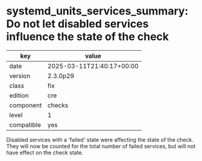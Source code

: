 [//]: # (werk v2)
# systemd_units_services_summary: Do not let disabled services influence the state of the check

key        | value
---------- | ---
date       | 2025-03-11T21:40:17+00:00
version    | 2.3.0p29
class      | fix
edition    | cre
component  | checks
level      | 1
compatible | yes

Disabled services with a 'failed' state were affecting the state of the check.
They will now be counted for the total number of failed services, but will not have effect on the check state.
